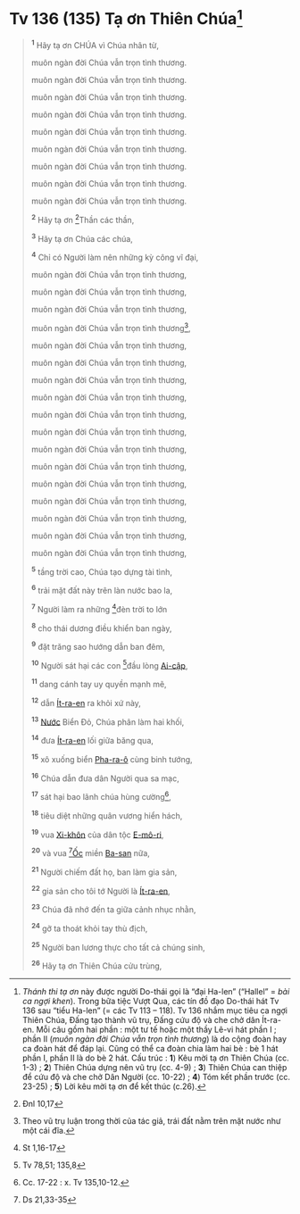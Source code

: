 # Tv 136 (135) Tạ ơn Thiên Chúa[^1-f8b99452-7141-4b0c-a1d9-efe429953695]

> <sup><b>1</b></sup> Hãy tạ ơn CHÚA vì Chúa nhân từ,
>
> muôn ngàn đời Chúa vẫn trọn tình thương.
>
> muôn ngàn đời Chúa vẫn trọn tình thương.
>
> muôn ngàn đời Chúa vẫn trọn tình thương.
>
> muôn ngàn đời Chúa vẫn trọn tình thương.
>
> muôn ngàn đời Chúa vẫn trọn tình thương.
>
> muôn ngàn đời Chúa vẫn trọn tình thương.
>
> muôn ngàn đời Chúa vẫn trọn tình thương.
>
> muôn ngàn đời Chúa vẫn trọn tình thương.
>
> muôn ngàn đời Chúa vẫn trọn tình thương.
>
> <sup><b>2</b></sup> Hãy tạ ơn [^1@-f8b99452-7141-4b0c-a1d9-efe429953695]Thần các thần,
>
> <sup><b>3</b></sup> Hãy tạ ơn Chúa các chúa,
>
> <sup><b>4</b></sup> Chỉ có Người làm nên những kỳ công vĩ đại,
>
> muôn ngàn đời Chúa vẫn trọn tình thương,
>
> muôn ngàn đời Chúa vẫn trọn tình thương,
>
> muôn ngàn đời Chúa vẫn trọn tình thương,
>
> muôn ngàn đời Chúa vẫn trọn tình thương[^2-f8b99452-7141-4b0c-a1d9-efe429953695],
>
> muôn ngàn đời Chúa vẫn trọn tình thương,
>
> muôn ngàn đời Chúa vẫn trọn tình thương,
>
> muôn ngàn đời Chúa vẫn trọn tình thương,
>
> muôn ngàn đời Chúa vẫn trọn tình thương,
>
> muôn ngàn đời Chúa vẫn trọn tình thương,
>
> muôn ngàn đời Chúa vẫn trọn tình thương,
>
> muôn ngàn đời Chúa vẫn trọn tình thương,
>
> muôn ngàn đời Chúa vẫn trọn tình thương,
>
> muôn ngàn đời Chúa vẫn trọn tình thương,
>
> muôn ngàn đời Chúa vẫn trọn tình thương,
>
> muôn ngàn đời Chúa vẫn trọn tình thương,
>
> muôn ngàn đời Chúa vẫn trọn tình thương,
>
> muôn ngàn đời Chúa vẫn trọn tình thương,
>
> <sup><b>5</b></sup> tầng trời cao, Chúa tạo dựng tài tình,
>
> <sup><b>6</b></sup> trải mặt đất này trên làn nước bao la,
>
> <sup><b>7</b></sup> Người làm ra những [^2@-f8b99452-7141-4b0c-a1d9-efe429953695]đèn trời to lớn
>
> <sup><b>8</b></sup> cho thái dương điều khiển ban ngày,
>
> <sup><b>9</b></sup> đặt trăng sao hướng dẫn ban đêm,
>
> <sup><b>10</b></sup> Người sát hại các con [^3@-f8b99452-7141-4b0c-a1d9-efe429953695]đầu lòng [Ai-cập](),
>
> <sup><b>11</b></sup> dang cánh tay uy quyền mạnh mẽ,
>
> <sup><b>12</b></sup> dẫn [Ít-ra-en]() ra khỏi xứ này,
>
> <sup><b>13</b></sup> [Nước]() Biển Đỏ, Chúa phân làm hai khối,
>
> <sup><b>14</b></sup> đưa [Ít-ra-en]() lối giữa băng qua,
>
> <sup><b>15</b></sup> xô xuống biển [Pha-ra-ô]() cùng binh tướng,
>
> <sup><b>16</b></sup> Chúa dẫn đưa dân Người qua sa mạc,
>
> <sup><b>17</b></sup> sát hại bao lãnh chúa hùng cường[^3-f8b99452-7141-4b0c-a1d9-efe429953695],
>
> <sup><b>18</b></sup> tiêu diệt những quân vương hiển hách,
>
> <sup><b>19</b></sup> vua [Xi-khôn]() của dân tộc [E-mô-ri](),
>
> <sup><b>20</b></sup> và vua [^4@-f8b99452-7141-4b0c-a1d9-efe429953695][Ốc]() miền [Ba-san]() nữa,
>
> <sup><b>21</b></sup> Người chiếm đất họ, ban làm gia sản,
>
> <sup><b>22</b></sup> gia sản cho tôi tớ Người là [Ít-ra-en](),
>
> <sup><b>23</b></sup> Chúa đã nhớ đến ta giữa cảnh nhục nhằn,
>
> <sup><b>24</b></sup> gỡ ta thoát khỏi tay thù địch,
>
> <sup><b>25</b></sup> Người ban lương thực cho tất cả chúng sinh,
>
> <sup><b>26</b></sup> Hãy tạ ơn Thiên Chúa cửu trùng,

[^1-f8b99452-7141-4b0c-a1d9-efe429953695]: _Thánh thi tạ ơn_ này được người Do-thái gọi là “đại Ha-len” (“Hallel” = _bài ca ngợi khen_). Trong bữa tiệc Vượt Qua, các tín đồ đạo Do-thái hát Tv 136 sau “tiểu Ha-len” (= các Tv 113 – 118). Tv 136 nhắm mục tiêu ca ngợi Thiên Chúa, Đấng tạo thành vũ trụ, Đấng cứu độ và che chở dân Ít-ra-en. Mỗi câu gồm hai phần : một tư tế hoặc một thầy Lê-vi hát phần I ; phần II (_muôn ngàn đời Chúa vẫn trọn tình thương_) là do cộng đoàn hay ca đoàn hát để đáp lại. Cũng có thể ca đoàn chia làm hai bè : bè 1 hát phần I, phần II là do bè 2 hát. Cấu trúc : **1**) Kêu mời tạ ơn Thiên Chúa (cc. 1-3) ; **2**) Thiên Chúa dựng nên vũ trụ (cc. 4-9) ; **3**) Thiên Chúa can thiệp để cứu độ và che chở Dân Người (cc. 10-22) ; **4**) Tóm kết phần trước (cc. 23-25) ; **5**) Lời kêu mời tạ ơn để kết thúc (c.26).

[^2-f8b99452-7141-4b0c-a1d9-efe429953695]: Theo vũ trụ luận trong thời của tác giả, trái đất nằm trên mặt nước như một cái đĩa.

[^3-f8b99452-7141-4b0c-a1d9-efe429953695]: Cc. 17-22 : x. Tv 135,10-12.

[^1@-f8b99452-7141-4b0c-a1d9-efe429953695]: Đnl 10,17

[^2@-f8b99452-7141-4b0c-a1d9-efe429953695]: St 1,16-17

[^3@-f8b99452-7141-4b0c-a1d9-efe429953695]: Tv 78,51; 135,8

[^4@-f8b99452-7141-4b0c-a1d9-efe429953695]: Ds 21,33-35
